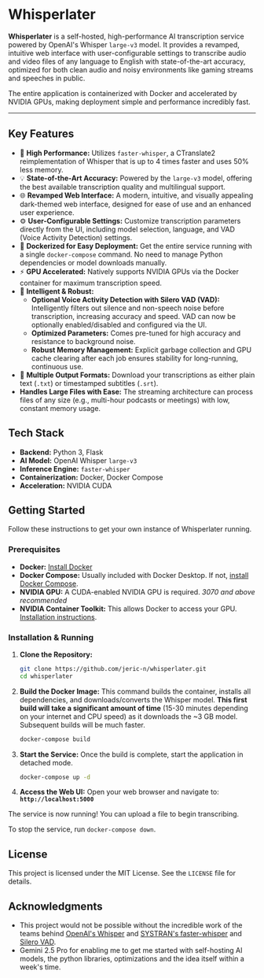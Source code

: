 # Whisperlater

**Whisperlater** is a self-hosted, high-performance AI transcription service powered by OpenAI's Whisper `large-v3` model. It provides a revamped, intuitive web interface with user-configurable settings to transcribe audio and video files of any language to English with state-of-the-art accuracy, optimized for both clean audio and noisy environments like gaming streams and speeches in public.

The entire application is containerized with Docker and accelerated by NVIDIA GPUs, making deployment simple and performance incredibly fast.

---

## Key Features

- 🚀 **High Performance:** Utilizes `faster-whisper`, a CTranslate2 reimplementation of Whisper that is up to 4 times faster and uses 50% less memory.
- 💡 **State-of-the-Art Accuracy:** Powered by the `large-v3` model, offering the best available transcription quality and multilingual support.
- 🌐 **Revamped Web Interface:** A modern, intuitive, and visually appealing dark-themed web interface, designed for ease of use and an enhanced user experience.
- ⚙️ **User-Configurable Settings:** Customize transcription parameters directly from the UI, including model selection, language, and VAD (Voice Activity Detection) settings.
- 🐳 **Dockerized for Easy Deployment:** Get the entire service running with a single `docker-compose` command. No need to manage Python dependencies or model downloads manually.
- ⚡ **GPU Accelerated:** Natively supports NVIDIA GPUs via the Docker container for maximum transcription speed.
- 🧠 **Intelligent & Robust:**
  - **Optional Voice Activity Detection with Silero VAD (VAD):** Intelligently filters out silence and non-speech noise before transcription, increasing accuracy and speed. VAD can now be optionally enabled/disabled and configured via the UI.
  - **Optimized Parameters:** Comes pre-tuned for high accuracy and resistance to background noise.
  - **Robust Memory Management:** Explicit garbage collection and GPU cache clearing after each job ensures stability for long-running, continuous use.
- 📄 **Multiple Output Formats:** Download your transcriptions as either plain text (`.txt`) or timestamped subtitles (`.srt`).
- **Handles Large Files with Ease:** The streaming architecture can process files of any size (e.g., multi-hour podcasts or meetings) with low, constant memory usage.

## Tech Stack

- **Backend:** Python 3, Flask
- **AI Model:** OpenAI Whisper `large-v3`
- **Inference Engine:** `faster-whisper`
- **Containerization:** Docker, Docker Compose
- **Acceleration:** NVIDIA CUDA

## Getting Started

Follow these instructions to get your own instance of Whisperlater running.

### Prerequisites

- **Docker:** [Install Docker](https://docs.docker.com/get-docker/)
- **Docker Compose:** Usually included with Docker Desktop. If not, [install Docker Compose](https://docs.docker.com/compose/install/).
- **NVIDIA GPU:** A CUDA-enabled NVIDIA GPU is required. *3070 and above recommended*
- **NVIDIA Container Toolkit:** This allows Docker to access your GPU. [Installation instructions](https://docs.nvidia.com/datacenter/cloud-native/container-toolkit/latest/install-guide.html).

### Installation & Running

1. **Clone the Repository:**

    ```bash
    git clone https://github.com/jeric-n/whisperlater.git
    cd whisperlater
    ```

2. **Build the Docker Image:**
    This command builds the container, installs all dependencies, and downloads/converts the Whisper model. **This first build will take a significant amount of time** (15-30 minutes depending on your internet and CPU speed) as it downloads the ~3 GB model. Subsequent builds will be much faster.

    ```bash
    docker-compose build
    ```

3. **Start the Service:**
    Once the build is complete, start the application in detached mode.

    ```bash
    docker-compose up -d
    ```

4. **Access the Web UI:**
    Open your web browser and navigate to:
    **`http://localhost:5000`**

The service is now running! You can upload a file to begin transcribing.

To stop the service, run `docker-compose down`.

## License

This project is licensed under the MIT License. See the `LICENSE` file for details.

## Acknowledgments

- This project would not be possible without the incredible work of the teams behind [OpenAI's Whisper](https://github.com/openai/whisper) and [SYSTRAN's faster-whisper](https://github.com/SYSTRAN/faster-whisper) and [Silero VAD](https://github.com/snakers4/silero-vad).
- Gemini 2.5 Pro for enabling me to get me started with self-hosting AI models, the python libraries, optimizations and the idea itself within a week's time.
